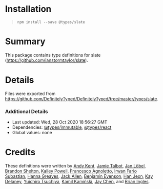 # Installation
> `npm install --save @types/slate`

# Summary
This package contains type definitions for slate (https://github.com/ianstormtaylor/slate).

# Details
Files were exported from https://github.com/DefinitelyTyped/DefinitelyTyped/tree/master/types/slate.

### Additional Details
 * Last updated: Wed, 28 Oct 2020 18:56:27 GMT
 * Dependencies: [@types/immutable](https://npmjs.com/package/@types/immutable), [@types/react](https://npmjs.com/package/@types/react)
 * Global values: none

# Credits
These definitions were written by [Andy Kent](https://github.com/andykent), [Jamie Talbot](https://github.com/majelbstoat), [Jan Löbel](https://github.com/JanLoebel), [Brandon Shelton](https://github.com/YangusKhan), [Kalley Powell](https://github.com/kalley), [Francesco Agnoletto](https://github.com/Kornil), [Irwan Fario Subastian](https://github.com/isubasti), [Hanna Greaves](https://github.com/sgreav), [Jack Allen](https://github.com/jackall3n), [Benjamin Evenson](https://github.com/benjiro), [Han Jeon](https://github.com/hanstar17), [Kay Delaney](https://github.com/kaydelaney), [Yuichiro Tsuchiya](https://github.com/tuttieee), [Kamil Kamiński](https://github.com/0ctothorp), [Jay Chen](https://github.com/Jay0328), and [Brian Ingles](https://github.com/bmingles).
